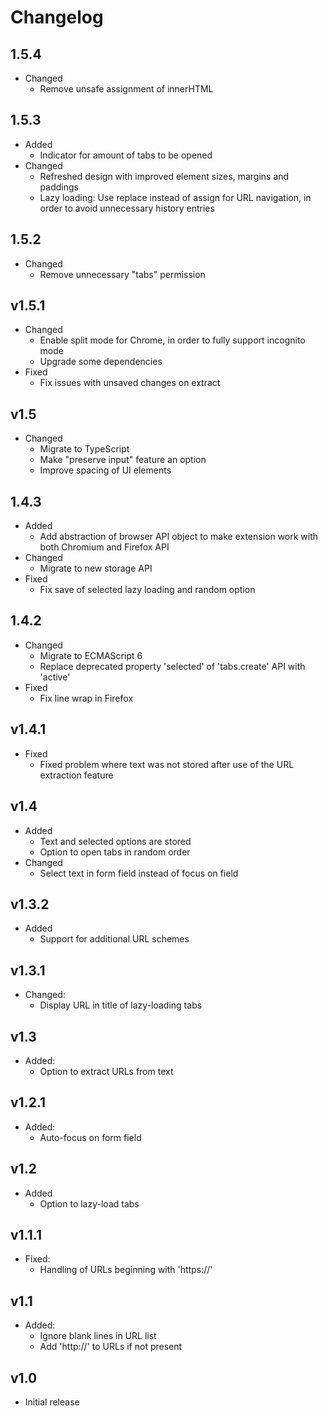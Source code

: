 # Changelog

## 1.5.4

- Changed
  - Remove unsafe assignment of innerHTML

## 1.5.3

- Added
  - Indicator for amount of tabs to be opened
- Changed
  - Refreshed design with improved element sizes, margins and paddings
  - Lazy loading: Use replace instead of assign for URL navigation, in order to avoid unnecessary history entries

## 1.5.2

- Changed
  - Remove unnecessary "tabs" permission

## v1.5.1

- Changed
  - Enable split mode for Chrome, in order to fully support incognito mode
  - Upgrade some dependencies
- Fixed
  - Fix issues with unsaved changes on extract

## v1.5

- Changed
  - Migrate to TypeScript
  - Make "preserve input" feature an option
  - Improve spacing of UI elements

## 1.4.3

- Added
  - Add abstraction of browser API object to make extension work with both Chromium and Firefox API
- Changed
  - Migrate to new storage API
- Fixed
  - Fix save of selected lazy loading and random option

## 1.4.2

- Changed
  - Migrate to ECMAScript 6
  - Replace deprecated property 'selected' of 'tabs.create' API with 'active'
- Fixed
  - Fix line wrap in Firefox

## v1.4.1

- Fixed
  - Fixed problem where text was not stored after use of the URL extraction feature

## v1.4

- Added
  - Text and selected options are stored
  - Option to open tabs in random order
- Changed
  - Select text in form field instead of focus on field

## v1.3.2

- Added
  - Support for additional URL schemes

## v1.3.1

- Changed:
  - Display URL in title of lazy-loading tabs

## v1.3

- Added:
  - Option to extract URLs from text

## v1.2.1

- Added:
  - Auto-focus on form field

## v1.2

- Added
  - Option to lazy-load tabs

## v1.1.1

- Fixed:
  - Handling of URLs beginning with 'https://'

## v1.1

- Added:
  - Ignore blank lines in URL list
  - Add 'http://' to URLs if not present

## v1.0

- Initial release
